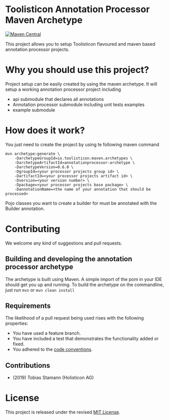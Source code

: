 # Toolisticon Annotation Processor Maven Archetype

[![Maven Central](https://maven-badges.herokuapp.com/maven-central/io.toolisticon.maven.archetypes/annotationprocessor-archetype/badge.svg)](https://maven-badges.herokuapp.com/maven-central/io.toolisticon.maven.archetypes/annotationprocessor-archetype)

This project allows you to setup Toolisticon flavoured and maven based annotation processor projects. 

# Why you should use this project?

Project setup can be easily created by using the maven archetype.
It will setup a working annotation processor project including

- api submodule that declares all annotations 
- Annotation processor submodule including unit tests examples
- example submodule


# How does it work?

You just need to create the project by using te following maven command

	mvn archetype:generate \
    	-DarchetypeGroupId=io.toolisticon.maven.archetypes \
    	-DarchetypeArtifactId=annotationprocessor-archetype \
    	-DarchetypeVersion=0.6.0 \
    	-DgroupId=<your processor projects group id> \
    	-DartifactId=<your processor projects artifact id> \
    	-Dversion=<your version number> \
    	-Dpackage=<your processor projects base package> \
    	-DannotationName=<the name of your annotation that should be processed>
    	


Pojo classes you want to create a builder for must be annotated with the Builder annotation.

# Contributing

We welcome any kind of suggestions and pull requests.

## Building and developing the annotation processor archetype

The archetype is built using Maven.
A simple import of the pom in your IDE should get you up and running. To build the archetype on the commandline, just run `mvn` or `mvn clean install`

## Requirements

The likelihood of a pull request being used rises with the following properties:

- You have used a feature branch.
- You have included a test that demonstrates the functionality added or fixed.
- You adhered to the [code conventions](http://www.oracle.com/technetwork/java/javase/documentation/codeconvtoc-136057.html).

## Contributions

- (2019) Tobias Stamann (Holisticon AG)

# License

This project is released under the revised [MIT License](LICENSE).
